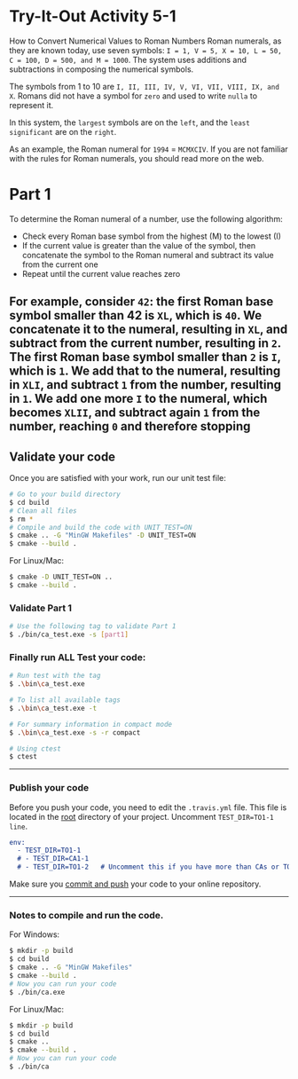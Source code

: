 # Try-It-Out Activity 5-1
How to Convert Numerical Values to Roman Numbers
Roman numerals, as they are known today, use seven symbols: `I = 1, V = 5, X = 10, L = 50, C = 100, D = 500, and M = 1000`. The system uses additions and subtractions in composing the numerical symbols. 

The symbols from 1 to 10 are `I, II, III, IV, V, VI, VII, VIII, IX, and X`.
Romans did not have a symbol for `zero` and used to write `nulla` to represent it. 

In this system, the `largest` symbols are on the `left`, and the `least significant` are on the `right`. 

As an example, the Roman numeral for `1994` =  `MCMXCIV`. If you are not familiar with the rules for Roman numerals, you should read more on the web.

# Part 1
To determine the Roman numeral of a number, use the following algorithm:

  * Check every Roman base symbol from the highest (M) to the lowest (I)
  * If the current value is greater than the value of the symbol, then concatenate the symbol to the Roman numeral and subtract its value from the current one    
  * Repeat until the current value reaches zero

For example, consider `42`: the first Roman base symbol smaller than 42 is `XL`, which is `40`. We concatenate it to the numeral, resulting in `XL`, and subtract from the current number, resulting in `2`. The first Roman base symbol smaller than `2` is `I`, which is `1`. We add that to the numeral, resulting in `XLI`, and subtract `1` from the number, resulting in `1`. We add one more `I` to the numeral, which becomes `XLII`, and subtract again `1` from the number, reaching `0` and therefore stopping
---
## Validate your code
Once you are satisfied with your work, run our unit test file:
```bash
# Go to your build directory
$ cd build
# Clean all files
$ rm *
# Compile and build the code with UNIT_TEST=ON
$ cmake .. -G "MinGW Makefiles" -D UNIT_TEST=ON
$ cmake --build .
```
For Linux/Mac:
```bash
$ cmake -D UNIT_TEST=ON ..
$ cmake --build .
```

### Validate Part 1

```bash
# Use the following tag to validate Part 1
$ ./bin/ca_test.exe -s [part1]
```

### Finally run ALL Test your code:
```bash
# Run test with the tag
$ .\bin\ca_test.exe

# To list all available tags
$ .\bin\ca_test.exe -t

# For summary information in compact mode
$ .\bin\ca_test.exe -s -r compact

# Using ctest
$ ctest
```

---
### Publish your code
Before you push your code, you need to edit the `.travis.yml` file. This file is located in the [root](../.travis.yml)
directory of your project. Uncomment `TEST_DIR=TO1-1 line`. 

```CMake
env: 
  - TEST_DIR=TO1-1
  # - TEST_DIR=CA1-1 
  # - TEST_DIR=TO1-2   # Uncomment this if you have more than CAs or TOs
```

Make sure you [commit and push](https://code.visualstudio.com/docs/editor/versioncontrol) your code to your online repository.

---
### Notes to compile and run the code.

For Windows:
```bash
$ mkdir -p build
$ cd build
$ cmake .. -G "MinGW Makefiles"
$ cmake --build .
# Now you can run your code
$ ./bin/ca.exe
```
For Linux/Mac:
```bash
$ mkdir -p build
$ cd build
$ cmake ..
$ cmake --build .
# Now you can run your code
$ ./bin/ca
```